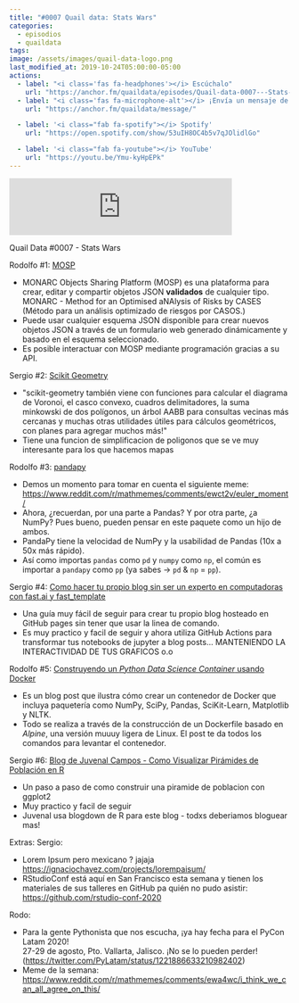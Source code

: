 ```yaml
---
title: "#0007 Quail data: Stats Wars"
categories:
  - episodios
  - quaildata
tags:
image: /assets/images/quail-data-logo.png
last_modified_at: 2019-10-24T05:00:00-05:00
actions:
  - label: "<i class='fas fa-headphones'></i> Escúchalo"
    url: "https://anchor.fm/quaildata/episodes/Quail-data-0007---Stats-Wars-eajjgq"
  - label: "<i class='fas fa-microphone-alt'></i> ¡Envía un mensaje de voz!"
    url: "https://anchor.fm/quaildata/message/"

  - label: '<i class="fab fa-spotify"></i> Spotify'
    url: "https://open.spotify.com/show/53uIH8OC4b5v7qJOlidlGo"

  - label: '<i class="fab fa-youtube"></i> YouTube'
    url: "https://youtu.be/Ymu-kyHpEPk"
---
```


<iframe src="https://anchor.fm/quaildata/embed/episodes/Quail-data-0007---Stats-Wars-eajjgq" height="102px" width="400px" frameborder="0" scrolling="no"></iframe>

Quail Data #0007 - Stats Wars

Rodolfo #1: [MOSP](https://github.com/CASES-LU/MOSP)
-   MONARC Objects Sharing Platform (MOSP) es una plataforma para crear, editar y compartir objetos JSON **validados** de cualquier tipo. MONARC - Method for an Optimised aNAlysis of Risks by CASES (Método para un análisis optimizado de riesgos por CASOS.)
-   Puede usar cualquier esquema JSON disponible para crear nuevos objetos JSON a través de un formulario web generado dinámicamente y basado en el esquema seleccionado.
-   Es posible interactuar con MOSP mediante programación gracias a su API.

Sergio #2: [Scikit Geometry ](https://medium.com/@wolfv/introducing-scikit-geometry-ae1dccaad5fd)
-   "scikit-geometry también viene con funciones para calcular el diagrama de Voronoi, el casco convexo, cuadros delimitadores, la suma minkowski de dos polígonos, un árbol AABB para consultas vecinas más cercanas y muchas otras utilidades útiles para cálculos geométricos, con planes para agregar muchos más!"
-   Tiene una funcion de simplificacion de poligonos que se ve muy interesante para los que hacemos mapas

Rodolfo #3: [pandapy](https://github.com/firmai/pandapy)
-   Demos un momento para tomar en cuenta el siguiente meme: <https://www.reddit.com/r/mathmemes/comments/ewct2v/euler_moment/> 
-   Ahora, ¿recuerdan, por una parte a Pandas? Y por otra parte, ¿a NumPy? Pues bueno, pueden pensar en este paquete como un hijo de ambos.
-   PandaPy tiene la velocidad de NumPy y la usabilidad de Pandas (10x a 50x más rápido).
-   Así como importas `pandas` como `pd` y `numpy` como `np`, el común es importar a `pandapy` como `pp` (ya sabes → `pd` & `np` = `pp`).

Sergio #4: [Como hacer tu propio blog sin ser un experto en computadoras con fast.ai y fast_template](https://www.fast.ai/2020/01/16/fast_template/)
-   Una guía muy fácil de seguir para crear tu propio blog hosteado en GitHub pages sin tener que usar la linea de comando.
-   Es muy practico y facil de seguir y ahora utiliza GitHub Actions para transformar tus notebooks de jupyter a blog posts... MANTENIENDO LA INTERACTIVIDAD DE TUS GRAFICOS o.o

Rodolfo #5: [Construyendo un _Python Data Science Container_ usando Docker](https://faizanbashir.me/building-python-data-science-container-using-docker-c8e346295669)
-   Es un blog post que ilustra cómo crear un contenedor de Docker que incluya paquetería como NumPy, SciPy, Pandas, SciKit-Learn, Matplotlib y NLTK.
-   Todo se realiza a través de la construcción de un Dockerfile basado en _Alpine_, una versión muuuy ligera de Linux. El post te da todos los comandos para levantar el contenedor.

Sergio #6: [Blog de Juvenal Campos - Como Visualizar Pirámides de Población en R](https://juvenalcampos.com/2020/01/26/visualizando-pir%C3%A1mides-de-poblaci%C3%B3n-en-r/)
-   Un paso a paso de como construir una piramide de poblacion con ggplot2 
-   Muy practico y facil de seguir
-   Juvenal usa blogdown de R para este blog - todxs deberiamos bloguear mas!

Extras:
Sergio: 
-   Lorem Ipsum pero mexicano ? jajaja <https://ignaciochavez.com/projects/lorempaisum/> 
-   RStudioConf está aquí en San Francisco esta semana y tienen los materiales de sus talleres en GitHub pa quién no pudo asistir: <https://github.com/rstudio-conf-2020> 

Rodo:
-   Para la gente Pythonista que nos escucha, ¡ya hay fecha para el PyCon Latam 2020!\
    27-29 de agosto, Pto. Vallarta, Jalisco. ¡No se lo pueden perder! (<https://twitter.com/PyLatam/status/1221886633210982402>)
-   Meme de la semana: <https://www.reddit.com/r/mathmemes/comments/ewa4wc/i_think_we_can_all_agree_on_this/>


